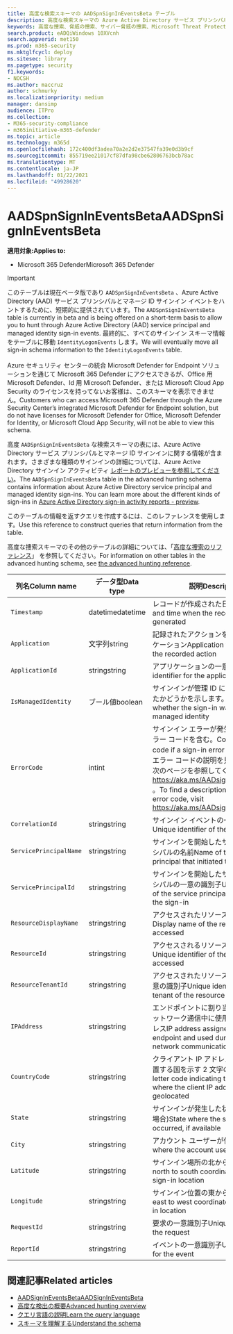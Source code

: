 ```yaml
---
title: 高度な検索スキーマの AADSpnSignInEventsBeta テーブル
description: 高度な検索スキーマの Azure Active Directory サービス プリンシパルと管理対象 ID サインイン イベント テーブルに関連付けられている情報について説明します。
keywords: 高度な捜索、脅威の捜索、サイバー脅威の捜索、Microsoft Threat Protection、Microsoft 365、mtp、m365、検索、クエリ、テレメトリ、スキーマ リファレンス、kusto、テーブル、列、データ型、説明、AlertInfo、アラート、エンティティ、証拠、ファイル、IP アドレス、デバイス、コンピューター、ユーザー、アカウント、ID、AAD
search.product: eADQiWindows 10XVcnh
search.appverid: met150
ms.prod: m365-security
ms.mktglfcycl: deploy
ms.sitesec: library
ms.pagetype: security
f1.keywords:
- NOCSH
ms.author: maccruz
author: schmurky
ms.localizationpriority: medium
manager: dansimp
audience: ITPro
ms.collection:
- M365-security-compliance
- m365initiative-m365-defender
ms.topic: article
ms.technology: m365d
ms.openlocfilehash: 172c400df3adea70a2e2d2e37547fa39e0d3b9cf
ms.sourcegitcommit: 855719ee21017cf87dfa98cbe62806763bcb78ac
ms.translationtype: MT
ms.contentlocale: ja-JP
ms.lasthandoff: 01/22/2021
ms.locfileid: "49928620"
---
```

# <a name="aadspnsignineventsbeta"></a><span data-ttu-id="ec711-104">AADSpnSignInEventsBeta</span><span class="sxs-lookup"><span data-stu-id="ec711-104">AADSpnSignInEventsBeta</span></span>

<span data-ttu-id="ec711-105">**適用対象:**</span><span class="sxs-lookup"><span data-stu-id="ec711-105">**Applies to:**</span></span>

- <span data-ttu-id="ec711-106">Microsoft 365 Defender</span><span class="sxs-lookup"><span data-stu-id="ec711-106">Microsoft 365 Defender</span></span>

>[!IMPORTANT]
> <span data-ttu-id="ec711-107">このテーブルは現在ベータ版であり `AADSpnSignInEventsBeta` 、Azure Active Directory (AAD) サービス プリンシパルとマネージ ID サインイン イベントをハントするために、短期的に提供されています。</span><span class="sxs-lookup"><span data-stu-id="ec711-107">The `AADSpnSignInEventsBeta` table is currently in beta and is being offered on a short-term basis to allow you to hunt through Azure Active Directory (AAD) service principal and managed identity sign-in events.</span></span> <span data-ttu-id="ec711-108">最終的に、すべてのサインイン スキーマ情報をテーブルに移動 `IdentityLogonEvents` します。</span><span class="sxs-lookup"><span data-stu-id="ec711-108">We will eventually move all sign-in schema information to the `IdentityLogonEvents` table.</span></span><br><br>
> <span data-ttu-id="ec711-109">Azure セキュリティ センターの統合 Microsoft Defender for Endpoint ソリューションを通じて Microsoft 365 Defender にアクセスできるが、Office 用 Microsoft Defender、Id 用 Microsoft Defender、または Microsoft Cloud App Security のライセンスを持ってないお客様は、このスキーマを表示できません。</span><span class="sxs-lookup"><span data-stu-id="ec711-109">Customers who can access Microsoft 365 Defender through the Azure Security Center’s integrated Microsoft Defender for Endpoint solution, but do not have licenses for Microsoft Defender for Office, Microsoft Defender for Identity, or Microsoft Cloud App Security, will not be able to view this schema.</span></span> 



<span data-ttu-id="ec711-110">高度 `AADSpnSignInEventsBeta` な検索スキーマの表には、Azure Active Directory サービス プリンシパルとマネージ ID サインインに関する情報が含まれます。さまざまな種類のサインインの詳細については、Azure Active Directory サインイン アクティビティ [レポートのプレビューを参照してください](https://docs.microsoft.com/azure/active-directory/reports-monitoring/concept-all-sign-ins)。</span><span class="sxs-lookup"><span data-stu-id="ec711-110">The `AADSpnSignInEventsBeta` table in the advanced hunting schema contains information about Azure Active Directory service principal and managed identity sign-ins. You can learn more about the different kinds of sign-ins in [Azure Active Directory sign-in activity reports - preview](https://docs.microsoft.com/azure/active-directory/reports-monitoring/concept-all-sign-ins).</span></span>

<span data-ttu-id="ec711-111">このテーブルの情報を返すクエリを作成するには、このレファレンスを使用します。</span><span class="sxs-lookup"><span data-stu-id="ec711-111">Use this reference to construct queries that return information from the table.</span></span>

<span data-ttu-id="ec711-112">高度な捜索スキーマのその他のテーブルの詳細については、「[高度な捜索のリファレンス](https://docs.microsoft.com/windows/security/threat-protection/microsoft-defender-atp/advanced-hunting-reference)」 を参照してください。</span><span class="sxs-lookup"><span data-stu-id="ec711-112">For information on other tables in the advanced hunting schema, see [the advanced hunting reference](https://docs.microsoft.com/windows/security/threat-protection/microsoft-defender-atp/advanced-hunting-reference).</span></span>





| <span data-ttu-id="ec711-113">列名</span><span class="sxs-lookup"><span data-stu-id="ec711-113">Column name</span></span>     | <span data-ttu-id="ec711-114">データ型</span><span class="sxs-lookup"><span data-stu-id="ec711-114">Data type</span></span> | <span data-ttu-id="ec711-115">説明</span><span class="sxs-lookup"><span data-stu-id="ec711-115">Description</span></span>   |
| ----- | ----- | ---- |
| `Timestamp` | <span data-ttu-id="ec711-116">datetime</span><span class="sxs-lookup"><span data-stu-id="ec711-116">datetime</span></span>      | <span data-ttu-id="ec711-117">レコードが作成された日付と時刻</span><span class="sxs-lookup"><span data-stu-id="ec711-117">Date and time when the record was generated</span></span>                                                                                                     |
| `Application`          | <span data-ttu-id="ec711-118">文字列</span><span class="sxs-lookup"><span data-stu-id="ec711-118">string</span></span>        | <span data-ttu-id="ec711-119">記録されたアクションを実行したアプリケーション</span><span class="sxs-lookup"><span data-stu-id="ec711-119">Application that performed the recorded action</span></span>                                                                                                   |
| `ApplicationId`        | <span data-ttu-id="ec711-120">string</span><span class="sxs-lookup"><span data-stu-id="ec711-120">string</span></span>        | <span data-ttu-id="ec711-121">アプリケーションの一意識別子</span><span class="sxs-lookup"><span data-stu-id="ec711-121">Unique identifier for the application</span></span>                                                                                                           |
| `IsManagedIdentity`    | <span data-ttu-id="ec711-122">ブール値</span><span class="sxs-lookup"><span data-stu-id="ec711-122">boolean</span></span>       | <span data-ttu-id="ec711-123">サインインが管理 ID によって開始されたかどうかを示します。</span><span class="sxs-lookup"><span data-stu-id="ec711-123">Indicates whether the sign-in was initiated by a managed identity</span></span>                                                                               |
| `ErrorCode`            | <span data-ttu-id="ec711-124">int</span><span class="sxs-lookup"><span data-stu-id="ec711-124">int</span></span>        | <span data-ttu-id="ec711-125">サインイン エラーが発生した場合のエラー コードを含む。</span><span class="sxs-lookup"><span data-stu-id="ec711-125">Contains the error code if a sign-in error occurs.</span></span> <span data-ttu-id="ec711-126">特定のエラー コードの説明を見つけるには、次のページを参照してください <https://aka.ms/AADsigninsErrorCodes> 。</span><span class="sxs-lookup"><span data-stu-id="ec711-126">To find a description of a specific error code, visit <https://aka.ms/AADsigninsErrorCodes>.</span></span> |
| `CorrelationId`        | <span data-ttu-id="ec711-127">string</span><span class="sxs-lookup"><span data-stu-id="ec711-127">string</span></span>        | <span data-ttu-id="ec711-128">サインイン イベントの一意識別子</span><span class="sxs-lookup"><span data-stu-id="ec711-128">Unique identifier of the sign-in event</span></span>                                                                                                          |
| `ServicePrincipalName` | <span data-ttu-id="ec711-129">string</span><span class="sxs-lookup"><span data-stu-id="ec711-129">string</span></span>        | <span data-ttu-id="ec711-130">サインインを開始したサービス プリンシパルの名前</span><span class="sxs-lookup"><span data-stu-id="ec711-130">Name of the service principal that initiated the sign-in</span></span>                                                                                        |
| `ServicePrincipalId`   | <span data-ttu-id="ec711-131">string</span><span class="sxs-lookup"><span data-stu-id="ec711-131">string</span></span>        | <span data-ttu-id="ec711-132">サインインを開始したサービス プリンシパルの一意の識別子</span><span class="sxs-lookup"><span data-stu-id="ec711-132">Unique identifier of the service principal that initiated the sign-in</span></span>                                                                           |
| `ResourceDisplayName`  | <span data-ttu-id="ec711-133">string</span><span class="sxs-lookup"><span data-stu-id="ec711-133">string</span></span>        | <span data-ttu-id="ec711-134">アクセスされたリソースの表示名</span><span class="sxs-lookup"><span data-stu-id="ec711-134">Display name of the resource accessed</span></span>                                                                                                           |
| `ResourceId`           | <span data-ttu-id="ec711-135">string</span><span class="sxs-lookup"><span data-stu-id="ec711-135">string</span></span>        | <span data-ttu-id="ec711-136">アクセスされるリソースの一意の識別子</span><span class="sxs-lookup"><span data-stu-id="ec711-136">Unique identifier of the resource accessed</span></span>                                                                                                      |
| `ResourceTenantId`     | <span data-ttu-id="ec711-137">string</span><span class="sxs-lookup"><span data-stu-id="ec711-137">string</span></span>        | <span data-ttu-id="ec711-138">アクセスされたリソースのテナントの一意の識別子</span><span class="sxs-lookup"><span data-stu-id="ec711-138">Unique identifier of the tenant of the resource accessed</span></span>                                                                                        |
| `IPAddress`            | <span data-ttu-id="ec711-139">string</span><span class="sxs-lookup"><span data-stu-id="ec711-139">string</span></span>        | <span data-ttu-id="ec711-140">エンドポイントに割り当て、関連するネットワーク通信中に使用される IP アドレス</span><span class="sxs-lookup"><span data-stu-id="ec711-140">IP address assigned to the endpoint and used during related network communications</span></span>                                                              |
| `CountryCode`          | <span data-ttu-id="ec711-141">string</span><span class="sxs-lookup"><span data-stu-id="ec711-141">string</span></span>        | <span data-ttu-id="ec711-142">クライアント IP アドレスが地理的に位置する国を示す 2 文字のコード</span><span class="sxs-lookup"><span data-stu-id="ec711-142">Two-letter code indicating the country where the client IP address is geolocated</span></span>                                                                |
| `State`                | <span data-ttu-id="ec711-143">string</span><span class="sxs-lookup"><span data-stu-id="ec711-143">string</span></span>        | <span data-ttu-id="ec711-144">サインインが発生した状態 (使用可能な場合)</span><span class="sxs-lookup"><span data-stu-id="ec711-144">State where the sign-in occurred, if available</span></span>                                                                                                  |
| `City`                 | <span data-ttu-id="ec711-145">string</span><span class="sxs-lookup"><span data-stu-id="ec711-145">string</span></span>        | <span data-ttu-id="ec711-146">アカウント ユーザーが位置する都市</span><span class="sxs-lookup"><span data-stu-id="ec711-146">City where the account user is located</span></span>                                                                                                          |
| `Latitude`             | <span data-ttu-id="ec711-147">string</span><span class="sxs-lookup"><span data-stu-id="ec711-147">string</span></span>        | <span data-ttu-id="ec711-148">サインイン場所の北から南の座標</span><span class="sxs-lookup"><span data-stu-id="ec711-148">The north to south coordinates of the sign-in location</span></span>                                                                                          |
| `Longitude`            | <span data-ttu-id="ec711-149">string</span><span class="sxs-lookup"><span data-stu-id="ec711-149">string</span></span>        | <span data-ttu-id="ec711-150">サインイン位置の東から西への座標</span><span class="sxs-lookup"><span data-stu-id="ec711-150">The east to west coordinates of the sign-in location</span></span>                                                                                            |
| `RequestId`            | <span data-ttu-id="ec711-151">string</span><span class="sxs-lookup"><span data-stu-id="ec711-151">string</span></span>        | <span data-ttu-id="ec711-152">要求の一意識別子</span><span class="sxs-lookup"><span data-stu-id="ec711-152">Unique identifier of the request</span></span>                                                                                                                |
|`ReportId` | <span data-ttu-id="ec711-153">string</span><span class="sxs-lookup"><span data-stu-id="ec711-153">string</span></span> | <span data-ttu-id="ec711-154">イベントの一意識別子</span><span class="sxs-lookup"><span data-stu-id="ec711-154">Unique identifier for the event</span></span> | 

 

## <a name="related-articles"></a><span data-ttu-id="ec711-155">関連記事</span><span class="sxs-lookup"><span data-stu-id="ec711-155">Related articles</span></span>

-   [<span data-ttu-id="ec711-156">AADSignInEventsBeta</span><span class="sxs-lookup"><span data-stu-id="ec711-156">AADSignInEventsBeta</span></span>](https://docs.microsoft.com/microsoft-365/security/mtp/advanced-hunting-aadsignineventsbeta-table)
-   [<span data-ttu-id="ec711-157">高度な検出の概要</span><span class="sxs-lookup"><span data-stu-id="ec711-157">Advanced hunting overview</span></span>](https://docs.microsoft.com/windows/security/threat-protection/microsoft-defender-atp/advanced-hunting-overview)
-   [<span data-ttu-id="ec711-158">クエリ言語の説明</span><span class="sxs-lookup"><span data-stu-id="ec711-158">Learn the query language</span></span>](https://docs.microsoft.com/windows/security/threat-protection/microsoft-defender-atp/advanced-hunting-query-language)
-   [<span data-ttu-id="ec711-159">スキーマを理解する</span><span class="sxs-lookup"><span data-stu-id="ec711-159">Understand the schema</span></span>](https://docs.microsoft.com/windows/security/threat-protection/microsoft-defender-atp/advanced-hunting-schema-reference)

